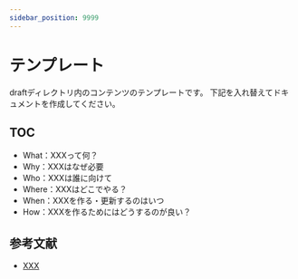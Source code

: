 ```yaml
---
sidebar_position: 9999
---
```


# テンプレート 

draftディレクトリ内のコンテンツのテンプレートです。
下記を入れ替えてドキュメントを作成してください。

## TOC
- What：XXXって何？
- Why：XXXはなぜ必要
- Who：XXXは誰に向けて
- Where：XXXはどこでやる？
- When：XXXを作る・更新するのはいつ
- How：XXXを作るためにはどうするのが良い？
## 参考文献
- [XXX](https://example.com/)
